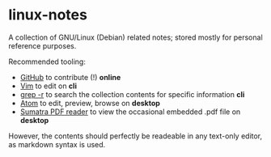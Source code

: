 # linux-notes
A collection of GNU/Linux (Debian) related notes; stored mostly for personal reference purposes.

Recommended tooling:

* [GitHub][1] to contribute (!) **online**
* [Vim][3] to edit on **cli**
* [grep -r][4] to search the collection contents for specific information **cli**
* [Atom][2] to edit, preview, browse on **desktop**
* [Sumatra PDF reader][5] to view the occasional embedded .pdf file on **desktop**

However, the contents should perfectly be readeable in any text-only editor, as markdown syntax is used.

<!-- REFERENCES -->

[1]:https://github.com/
[2]:https://atom.io/
[3]:http://www.vim.org/
[4]:https://www.gnu.org/software/grep/
[5]:https://www.sumatrapdfreader.org/free-pdf-reader.htmls://www.sumatrapdfreader.org/free-pdf-reader.html
